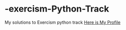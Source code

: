 # -exercism-Python-Track
My solutions to Exercism  python track  [Here is My Profile](https://exercism.io/profiles/Nkirui)
